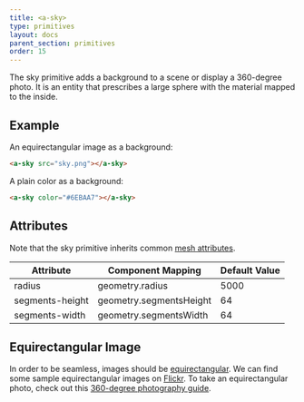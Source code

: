 ```yaml
---
title: <a-sky>
type: primitives
layout: docs
parent_section: primitives
order: 15
---
```


The sky primitive adds a background to a scene or display a 360-degree photo. It is an entity that prescribes a large sphere with the material mapped to the inside.

## Example

An equirectangular image as a background:

```html
<a-sky src="sky.png"></a-sky>
```

A plain color as a background:

```html
<a-sky color="#6EBAA7"></a-sky>
```

## Attributes

Note that the sky primitive inherits common [mesh attributes](./mesh-attributes.md).

| Attribute       | Component Mapping       | Default Value |
|-----------------|-------------------------|---------------|
| radius          | geometry.radius         | 5000          |
| segments-height | geometry.segmentsHeight | 64            |
| segments-width  | geometry.segmentsWidth  | 64            |

## Equirectangular Image

In order to be seamless, images should be [equirectangular](https://en.wikipedia.org/wiki/Equirectangular_projection). We can find some sample equirectangular images on [Flickr](https://www.flickr.com/groups/equirectangular/). To take an equirectangular photo, check out this [360-degree photography guide](http://ngokevin.com/blog/360-photography/).
